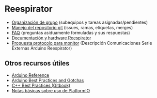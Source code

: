 # Reespirator

* [Organización de grupo](ORGANIZACION.md) (subequipos y tareas asignadas/pendientes)
* [Manejo del repositorio git](GIT.md) (issues, ramas, etiquetas, merges)
* [FAQ](FAQ.md) (preguntas asiduamente formuladas y sus respuestas)
* [Documentación y hardware Reespirator](https://gitlab.com/coronavirusmakers/reespirator-doc)
* [Propuesta protocolo para monitor](https://docs.google.com/document/d/1lItbWZhYFjCUJKEzwG3V0N3ZbFNCW4r7WvXlSnQcjlk/edit#heading=h.xgx60y6l5inf) (Descripción Comunicaciones Serie Externas Arduino Reespirator)

## Otros recursos útiles

* [Arduino Reference](https://www.arduino.cc/reference/en/)
* [Arduino Best Practices and Gotchas](https://www.theatreofnoise.com/2017/05/arduino-ide-best-practices-and-gotchas.html)
* [C++ Best Practices (Gitbook)](https://lefticus.gitbooks.io/cpp-best-practices/content/)
* [Notas básicas sobre uso de PlatformIO](https://docs.google.com/document/d/1kwAkf1QT0JX9wEM3eoz8DvTOIxe7He3aKWrSH5j_k6A/edit?usp=sharing)